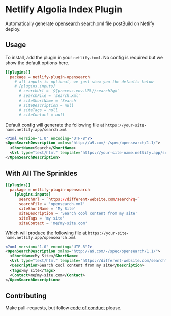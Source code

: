 # Netlify Algolia Index Plugin

Automatically generate [opensearch](http://a9.com/-/spec/opensearch/1.1/) search.xml file postBuild on Netlify deploy.

## Usage

To install, add the plugin in your `netlify.toml`. No config is required but we show the default options here.

```toml
[[plugins]]
  package = netlify-plugin-opensearch
    # all inputs is optional, we just show you the defaults below
    # [plugins.inputs]
      # searchUrl = `${process.env.URL}/search?q=`
      # searchFile = 'search.xml'
      # siteShortName = 'Search'
      # siteDescription = null
      # siteTags = null
      # siteContact = null
```

Default config will generate the following file at `https://your-site-name.netlify.app/search.xml`

```xml
<?xml version="1.0" encoding="UTF-8"?>
<OpenSearchDescription xmlns="http://a9.com/-/spec/opensearch/1.1/">
  <ShortName>Search</ShortName>
  <Url type="text/html" template="https://your-site-name.netlify.app/search?q={searchTerms}"/>
</OpenSearchDescription>
```

## With All The Sprinkles

```toml
[[plugins]]
  package = netlify-plugin-opensearch
    [plugins.inputs]
      searchUrl = `https://different-website.com/search?q=`
      searchFile = 'opensearch.xml'
      siteShortName = 'My Site'
      siteDescription = 'Search cool content from my site'
      siteTags = 'my site'
      siteContact = 'me@my-site.com'
```

Which will produce the following file at `https://your-site-name.netlify.app/opensearch.xml`

```xml
<?xml version="1.0" encoding="UTF-8"?>
<OpenSearchDescription xmlns="http://a9.com/-/spec/opensearch/1.1/">
  <ShortName>My Site</ShortName>
  <Url type="text/html" template="https://different-website.com/search?q={searchTerms}"/>
  <Description>Search cool content from my site</Description>
  <Tags>my site</Tags>
  <Contact>me@my-site.com</Contact>
</OpenSearchDescription>
```

## Contributing

Make pull-requests, but follow [code of conduct](CODE_OF_CONDUCT.md) please.